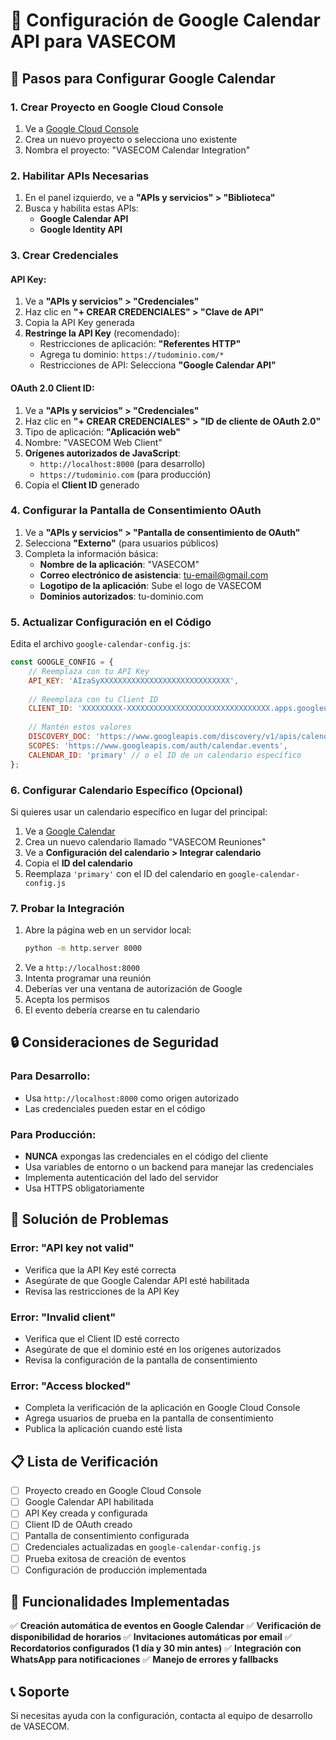 # 📅 Configuración de Google Calendar API para VASECOM

## 🚀 Pasos para Configurar Google Calendar

### 1. Crear Proyecto en Google Cloud Console

1. Ve a [Google Cloud Console](https://console.cloud.google.com/)
2. Crea un nuevo proyecto o selecciona uno existente
3. Nombra el proyecto: "VASECOM Calendar Integration"

### 2. Habilitar APIs Necesarias

1. En el panel izquierdo, ve a **"APIs y servicios" > "Biblioteca"**
2. Busca y habilita estas APIs:
   - **Google Calendar API**
   - **Google Identity API**

### 3. Crear Credenciales

#### API Key:
1. Ve a **"APIs y servicios" > "Credenciales"**
2. Haz clic en **"+ CREAR CREDENCIALES" > "Clave de API"**
3. Copia la API Key generada
4. **Restringe la API Key** (recomendado):
   - Restricciones de aplicación: **"Referentes HTTP"**
   - Agrega tu dominio: `https://tudominio.com/*`
   - Restricciones de API: Selecciona **"Google Calendar API"**

#### OAuth 2.0 Client ID:
1. Ve a **"APIs y servicios" > "Credenciales"**
2. Haz clic en **"+ CREAR CREDENCIALES" > "ID de cliente de OAuth 2.0"**
3. Tipo de aplicación: **"Aplicación web"**
4. Nombre: "VASECOM Web Client"
5. **Orígenes autorizados de JavaScript**:
   - `http://localhost:8000` (para desarrollo)
   - `https://tudominio.com` (para producción)
6. Copia el **Client ID** generado

### 4. Configurar la Pantalla de Consentimiento OAuth

1. Ve a **"APIs y servicios" > "Pantalla de consentimiento de OAuth"**
2. Selecciona **"Externo"** (para usuarios públicos)
3. Completa la información básica:
   - **Nombre de la aplicación**: "VASECOM"
   - **Correo electrónico de asistencia**: tu-email@gmail.com
   - **Logotipo de la aplicación**: Sube el logo de VASECOM
   - **Dominios autorizados**: tu-dominio.com

### 5. Actualizar Configuración en el Código

Edita el archivo `google-calendar-config.js`:

```javascript
const GOOGLE_CONFIG = {
    // Reemplaza con tu API Key
    API_KEY: 'AIzaSyXXXXXXXXXXXXXXXXXXXXXXXXXXXXX',
    
    // Reemplaza con tu Client ID
    CLIENT_ID: 'XXXXXXXXX-XXXXXXXXXXXXXXXXXXXXXXXXXXXXXXXX.apps.googleusercontent.com',
    
    // Mantén estos valores
    DISCOVERY_DOC: 'https://www.googleapis.com/discovery/v1/apis/calendar/v3/rest',
    SCOPES: 'https://www.googleapis.com/auth/calendar.events',
    CALENDAR_ID: 'primary' // o el ID de un calendario específico
};
```

### 6. Configurar Calendario Específico (Opcional)

Si quieres usar un calendario específico en lugar del principal:

1. Ve a [Google Calendar](https://calendar.google.com/)
2. Crea un nuevo calendario llamado "VASECOM Reuniones"
3. Ve a **Configuración del calendario > Integrar calendario**
4. Copia el **ID del calendario**
5. Reemplaza `'primary'` con el ID del calendario en `google-calendar-config.js`

### 7. Probar la Integración

1. Abre la página web en un servidor local:
   ```bash
   python -m http.server 8000
   ```
2. Ve a `http://localhost:8000`
3. Intenta programar una reunión
4. Deberías ver una ventana de autorización de Google
5. Acepta los permisos
6. El evento debería crearse en tu calendario

## 🔒 Consideraciones de Seguridad

### Para Desarrollo:
- Usa `http://localhost:8000` como origen autorizado
- Las credenciales pueden estar en el código

### Para Producción:
- **NUNCA** expongas las credenciales en el código del cliente
- Usa variables de entorno o un backend para manejar las credenciales
- Implementa autenticación del lado del servidor
- Usa HTTPS obligatoriamente

## 🚨 Solución de Problemas

### Error: "API key not valid"
- Verifica que la API Key esté correcta
- Asegúrate de que Google Calendar API esté habilitada
- Revisa las restricciones de la API Key

### Error: "Invalid client"
- Verifica que el Client ID esté correcto
- Asegúrate de que el dominio esté en los orígenes autorizados
- Revisa la configuración de la pantalla de consentimiento

### Error: "Access blocked"
- Completa la verificación de la aplicación en Google Cloud Console
- Agrega usuarios de prueba en la pantalla de consentimiento
- Publica la aplicación cuando esté lista

## 📋 Lista de Verificación

- [ ] Proyecto creado en Google Cloud Console
- [ ] Google Calendar API habilitada
- [ ] API Key creada y configurada
- [ ] Client ID de OAuth creado
- [ ] Pantalla de consentimiento configurada
- [ ] Credenciales actualizadas en `google-calendar-config.js`
- [ ] Prueba exitosa de creación de eventos
- [ ] Configuración de producción implementada

## 🔄 Funcionalidades Implementadas

✅ **Creación automática de eventos en Google Calendar**
✅ **Verificación de disponibilidad de horarios**
✅ **Invitaciones automáticas por email**
✅ **Recordatorios configurados (1 día y 30 min antes)**
✅ **Integración con WhatsApp para notificaciones**
✅ **Manejo de errores y fallbacks**

## 📞 Soporte

Si necesitas ayuda con la configuración, contacta al equipo de desarrollo de VASECOM.
